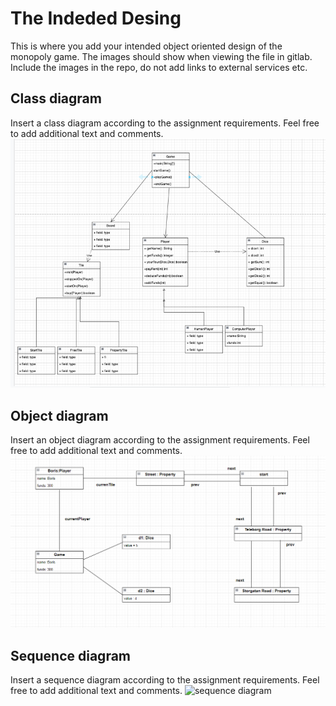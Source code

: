 # The Indeded Desing
This is where you add your intended object oriented design of the monopoly game. The images should show when viewing the file in gitlab.  
Include the images in the repo, do not add links to external services etc.

## Class diagram
Insert a class diagram according to the assignment requirements. Feel free to add additional text and comments.
![class diagram](class_diagram.png)

## Object diagram
Insert an object diagram according to the assignment requirements. Feel free to add additional text and comments.
![object diagram](update_object_diagram.png)

## Sequence diagram
Insert a sequence diagram according to the assignment requirements. Feel free to add additional text and comments.
![sequence diagram](sequence_diagram.png)